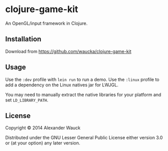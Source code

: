 # clojure-game-kit

An OpenGL/input framework in Clojure.

## Installation

Download from https://github.com/waucka/clojure-game-kit

## Usage

Use the `:dev` profile with `lein run` to run a demo.
Use the `:linux` profile to add a dependency on the Linux natives jar for LWJGL.

You may need to manually extract the native libraries for your platform and set `LD_LIBRARY_PATH`.

## License

Copyright © 2014 Alexander Wauck

Distributed under the GNU Lesser General Public License either version 3.0 or (at
your option) any later version.
